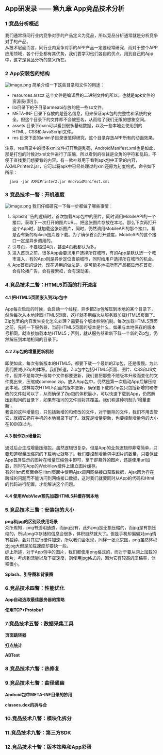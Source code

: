 ## App研发录 —— 第九章 App竞品技术分析
### 1.竞品分析概述
我们通常将同行业内竞争对手的产品定义为竞品，所以竞品分析通常就是分析竞争对手的产品。<br/>
从技术层面而言，同行业内竞争对手的APP产品一定要经常研究，而对于整个APP应用领域，各个行业都有其优势，我们要学习他们各自的优点，用到自己的App中，这才是竞品分析的意义所在。

### 2.App安装包的结构
![image.png](http://upload-images.jianshu.io/upload_images/5361549-053b81006ad5ceb3.png?imageMogr2/auto-orient/strip%7CimageView2/2/w/1240)
简单介绍一下这些目录和文件的用途：
* resources.arscz 这个文件是编译后的二进制文件的所以，也就是apk文件的资源表(索引)。
* lib目录下的子目录armeabi存放的是一些so文件。
* META-INF 目录下存放的是签名信息，用来保证apk包的完整性和系统的安全。但这个目录下的文件却不会被签名，从而给了我们无限的想象空间。
* assets 目录下main可以看到很多基础数据，以及一些本地会使用到的HTML、CSS和JavaScript文件。
* res 目录下面的anim子目录很值得研究，这个目录存放APP所有的动画效果。

注意，res目录中的很多xml文件打开后是乱码，AndroidManifest.xml也是如此，那是打包的时候对xml文件进行了压缩，所以看到的往往是全角的字符和乱码，不便于查找我们想要看的内容。有一款神器用于看到apk包中正常的内容，AXMLPrinter2.jar，它可以将apk中已经处理过的xml还原为刻度格式。命令如下所示：
```
  java -jar AXMLPrinter2.jar AndroidManifest.xml
```
### 3.竞品技术一瞥：开机速度
![image.png](http://upload-images.jianshu.io/upload_images/5361549-5471eaeafd35f6e4.png?imageMogr2/auto-orient/strip%7CimageView2/2/w/1240)
我们仔细研究一下每一步都做了哪些事情：
1. Splash广告的逻辑时，首次加载App包中的图片，同时调用MobileAPI的一个接口，获取下一次打开的图片URL，把这张图片存放在本地。那么下次再打开这个App时，就加载这张新图片，同时，仍然调用MobileAPI的那个接口，看是否有新的Splash图片要下载。为了确保首页打开速度，MobileAPI的这个接口一定是异步调用的。
2. 引导页，不要超过4页，甚至4页我都认为多。
3. 进入首页之前，很多App会要求用户选择所在城市，有的App是默认选一个城市进入，有的App则是异步定位当前城市，同时给用户选择所在城市的机会。
4. App首页的设计，现在通用的做法是，尽可能多地把所有产品都显示在首页，会有轮播广告，会有搜索框，会有滚动条。

### 4.竞品技术二瞥：HTML5页面的打开速度
#### 4.1 把HTML5页面嵌入到Zip包中
App每次启动的时候，会启动一个线程，异步把Zip包解压到本地的某个目录下，然后每次从本地读取HTML5页面，这样就不用每次从服务器加载HTML5页面了。<br/>
Zip包里的内容发生变化怎么处理？需要有个版本控制机制。每次加载HTML5页面之前，先问一下服务器，当前HTML5页面的版本是什么，如果与本地保存的版本号相同，就直接加载本地HTML5；否则，就从服务器重新下载一个新的Zip包，仍然解压到本地相同的目录下。

#### 4.2 Zip包的增量更新机制
即使如此，每次有新版本的HTML5，都要下载一个最新的Zip包，还是很慢。为此我们要减小Zip的体积。我们知道，Zip包中包括HTML5页面、图片、CSS和JS文件，但并不是每次升级每个文件都要更新，我们要把那些不随版本升级而变化的文件挑出来，压缩成common.zip，放入App包中，仍然是第一次启动App后解压缩到本地。这样每次HTML5页面的版本更新，确保要下载的Zip包只包括新增的和修改的文件就可以了，从而确保了Zip包的体积最小，可以快速下载到App，仍然解压到相同的目录下，如果有相同的文件则将其覆盖。我们称这种机制为'增量更新'。<br/>
我说的这种增量包，只包括新增的和修改的文件，对于删除的文件，我们不用去管它，就把它扔在手机的本地目录下好了。就算是增量更新，也要控制增量包的大小在100KB以内。

#### 4.3 制作Zip增量包
通过后台生成增量压缩包，虽然逻辑很复杂，但是App的业务逻辑却非常简单，只要知道增量压缩包的下载地址就够了。我们要控制增量包中图片的数量，只要保证App首屏显示的图片在增量压缩包中即可，至于屏幕外的图片，还是使用url加载，同时在App的WebView控件上建立图片缓存。<br/>
有的Html5页面会在Html页面中使用Ajax调用网络接口获取数据，Ajax因为存在跨域的问题而不能访问到网络接口数据，这时我们就要同时从App的代码和Html的代码进行配置，才能解决这个问题。

#### 4.4 使用WebView预先加载HTML5并缓存到本地

### 5.竞品技术三瞥：安装包的大小
**png和jpg的区别及使用场景**<br/>
众所周知，png有透明通道，而jpg没有，此外png是无损压缩的，而jpg是有损压缩的，所以png中存储的信息会很多，体积自然就大了。但是手机却偏偏对png情有独钟，会对其进行硬件加速，所以我们会发现，同样一张北京图，png虽然体积比jpg大但是加载速度却要快一些。<br/>
综上所述，对于App包中的图片，我们都使用png格式的，而对于要从网上加载的图片，考虑到流量以及下载速度，则使用jpg格式的，因为它有较高的压缩率，体积很小。

**Splash、引导图和背景图**<br/>


### 6.竞品技术四瞥：性能优化
**App自动选取最佳服务器的策略**<br/>

**使用TCP+Protobuf**<br/>

### 7.竞品技术五瞥：数据采集工具
**页面跳转器**<br/>

**打点统计**<br/>

**ABTest**<br/>

### 8.竞品技术六瞥：热修复




### 9.竞品技术七瞥：曲径通幽
**Android包中META-INF目录的妙用**




**classes.dex的拆与合**



### 10.竞品技术八瞥：模块化拆分








### 11.竞品技术九瞥：第三方SDK





### 12.竞品技术十瞥：版本策略和App彩蛋
